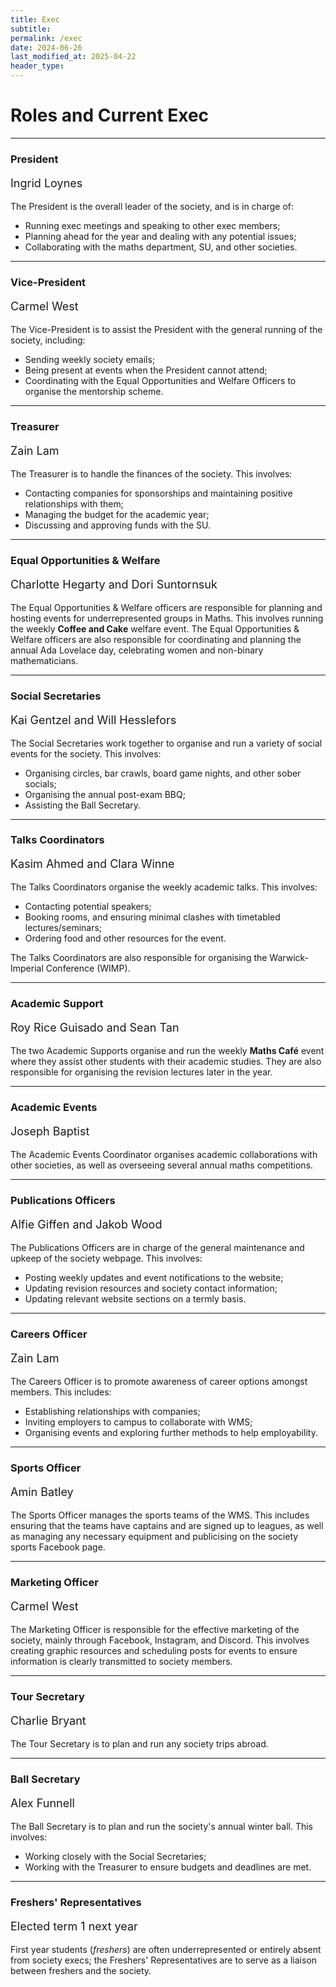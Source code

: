 ```yaml
---
title: Exec
subtitle: 
permalink: /exec
date: 2024-06-26
last_modified_at: 2025-04-22
header_type:
---
```


# Roles and Current Exec

---

### President
<p class="text-muted" style="font-size: 18px;">Ingrid Loynes</p>

The President is the overall leader of the society, and is in charge of:

* Running exec meetings and speaking to other exec members;
* Planning ahead for the year and dealing with any potential issues;
* Collaborating with the maths department, SU, and other societies.

---

### Vice-President
<p class="text-muted" style="font-size: 18px;">Carmel West</p>

The Vice-President is to assist the President with the general running of the society, including:

* Sending weekly society emails;
* Being present at events when the President cannot attend;
* Coordinating with the Equal Opportunities and Welfare Officers to organise the mentorship scheme.

---

### Treasurer
<p class="text-muted" style="font-size: 18px;">Zain Lam</p>

The Treasurer is to handle the finances of the society. This involves:

* Contacting companies for sponsorships and maintaining positive relationships with them;
* Managing the budget for the academic year;
* Discussing and approving funds with the SU.

---

### Equal Opportunities & Welfare
<p class="text-muted" style="font-size: 18px;">Charlotte Hegarty and Dori Suntornsuk</p>

The Equal Opportunities & Welfare officers are responsible for planning and hosting events for underrepresented groups in Maths. This involves running the weekly **Coffee and Cake** welfare event. The Equal Opportunities & Welfare officers are also responsible for coordinating and planning the annual Ada Lovelace day, celebrating women and non-binary mathematicians.

---

### Social Secretaries
<p class="text-muted" style="font-size: 18px;">Kai Gentzel and Will Hesslefors</p>

The Social Secretaries work together to organise and run a variety of social events for the society. This involves:

* Organising circles, bar crawls, board game nights, and other sober socials;
* Organising the annual post-exam BBQ;
* Assisting the Ball Secretary.

---

### Talks Coordinators
<p class="text-muted" style="font-size: 18px;">Kasim Ahmed and Clara Winne</p>
The Talks Coordinators organise the weekly academic talks. This involves:

* Contacting potential speakers;
* Booking rooms, and ensuring minimal clashes with timetabled lectures/seminars;
* Ordering food and other resources for the event.

The Talks Coordinators are also responsible for organising the Warwick-Imperial Conference (WIMP).

---

### Academic Support
<p class="text-muted" style="font-size: 18px;">Roy Rice Guisado and Sean Tan</p>

The two Academic Supports organise and run the weekly **Maths Café** event where they assist other students with their academic studies. They are also responsible for organising the revision lectures later in the year.

---

### Academic Events
<p class="text-muted" style="font-size: 18px;">Joseph Baptist</p>

The Academic Events Coordinator organises academic collaborations with other societies, as well as overseeing several annual maths competitions.

---

### Publications Officers
<p class="text-muted" style="font-size: 18px;">Alfie Giffen and Jakob Wood</p>

The Publications Officers are in charge of the general maintenance and upkeep of the society webpage. This involves:

* Posting weekly updates and event notifications to the website;
* Updating revision resources and society contact information;
* Updating relevant website sections on a termly basis.

---

### Careers Officer
<p class="text-muted" style="font-size: 18px;">Zain Lam</p>

The Careers Officer is to promote awareness of career options amongst members. This includes:

* Establishing relationships with companies;
* Inviting employers to campus to collaborate with WMS;
* Organising events and exploring further methods to help employability.

---

### Sports Officer
<p class="text-muted" style="font-size: 18px;">Amin Batley</p>

The Sports Officer manages the sports teams of the WMS. This includes ensuring that the teams have captains and are signed up to leagues, as well as managing any necessary equipment and publicising on the society sports Facebook page.

---

### Marketing Officer
<p class="text-muted" style="font-size: 18px;">Carmel West</p>

The Marketing Officer is responsible for the effective marketing of the society, mainly through Facebook, Instagram, and Discord. This involves creating graphic resources and scheduling posts for events to ensure information is clearly transmitted to society members.

---

### Tour Secretary
<p class="text-muted" style="font-size: 18px;">Charlie Bryant</p>

The Tour Secretary is to plan and run any society trips abroad.

---

### Ball Secretary
<p class="text-muted" style="font-size: 18px;">Alex Funnell</p>

The Ball Secretary is to plan and run the society's annual winter ball. This involves:

* Working closely with the Social Secretaries;
* Working with the Treasurer to ensure budgets and deadlines are met.

---

### Freshers' Representatives
<p class="text-muted" style="font-size: 18px;">Elected term 1 next year</p>

First year students (*freshers*) are often underrepresented or entirely absent from society execs; the Freshers' Representatives are to serve as a liaison between freshers and the society.
